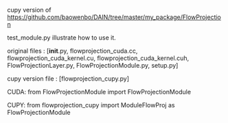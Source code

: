 cupy version of https://github.com/baowenbo/DAIN/tree/master/my_package/FlowProjection

test_module.py illustrate how to use it.

original files : [__init__.py, flowprojection_cuda.cc, flowprojection_cuda_kernel.cu, flowprojection_cuda_kernel.cuh, FlowProjectionLayer.py, FlowProjectionModule.py, setup.py]

cupy version file : [flowprojection_cupy.py]

CUDA:
from  FlowProjectionModule import  FlowProjectionModule

CUPY:
from flowprojection_cupy import ModuleFlowProj as FlowProjectionModule
